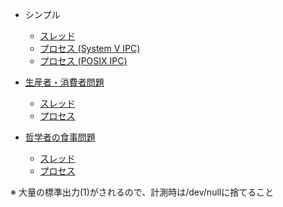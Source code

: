 - シンプル
  - [スレッド](https://github.com/DYGV/thread_process/blob/master/simple/thread_lock.c)
  - [プロセス (System V IPC)](https://github.com/DYGV/thread_process/blob/master/simple/process_lock.c)
  - [プロセス (POSIX IPC)](https://github.com/DYGV/thread_process/blob/master/simple/process_lock_posix_ver.c)

- [生産者・消費者問題](https://github.com/DYGV/thread_process/blob/master/producer_consumer_problem/pcp.c)
  - [スレッド](https://github.com/DYGV/thread_process/blob/master/producer_consumer_problem/thread.c)
  - [プロセス](https://github.com/DYGV/thread_process/blob/master/producer_consumer_problem/process.c)

- [哲学者の食事問題](https://github.com/DYGV/thread_process/blob/master/dining_philosophers_problem/dpp.c)
  - [スレッド](https://github.com/DYGV/thread_process/blob/master/dining_philosophers_problem/thread.c)
  - [プロセス](https://github.com/DYGV/thread_process/blob/master/dining_philosophers_problem/process.c)  


※ 大量の標準出力(1)がされるので、計測時は/dev/nullに捨てること
